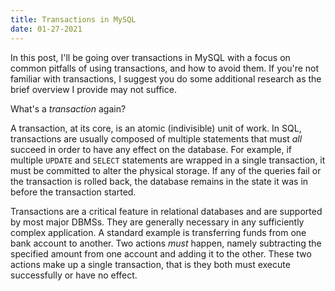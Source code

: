 ```yaml
---
title: Transactions in MySQL
date: 01-27-2021
---
```


In this post, I'll be going over transactions in MySQL with a focus on common pitfalls of using transactions, and how to avoid them. If you're not familiar with transactions, I suggest you do some additional research as the brief overview I provide may not suffice.

What's a *transaction* again?

A transaction, at its core, is an atomic (indivisible) unit of work. In SQL, transactions are usually composed of multiple statements that must *all* succeed in order to have any effect on the database. For example, if multiple `UPDATE` and `SELECT` statements are wrapped in a single transaction, it must be committed to alter the physical storage. If any of the queries fail or the transaction is rolled back, the database remains in the state it was in before the transaction started.

Transactions are a critical feature in relational databases and are supported by most major DBMSs. They are generally necessary in any sufficiently complex application. A standard example is transferring funds from one bank account to another. Two actions *must* happen, namely subtracting the specified amount from one account and adding it to the other. These two actions make up a single transaction, that is they both must execute successfully or have no effect.

